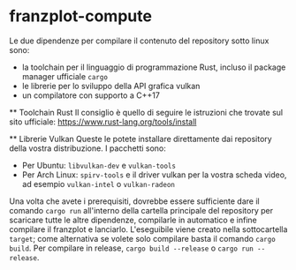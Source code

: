 # franzplot-compute

Le due dipendenze per compilare il contenuto del repository sotto linux sono:
- la toolchain per il linguaggio di programmazione Rust, incluso il package manager ufficiale `cargo`
- le librerie per lo sviluppo della API grafica vulkan
- un compilatore con supporto a C++17

** Toolchain Rust
Il consiglio è quello di seguire le istruzioni che trovate sul sito ufficiale: https://www.rust-lang.org/tools/install

** Librerie Vulkan
Queste le potete installare direttamente dai repository della vostra distribuzione. I pacchetti sono:
- Per Ubuntu: `libvulkan-dev` e `vulkan-tools`
- Per Arch Linux: `spirv-tools` e il driver vulkan per la vostra scheda video, ad esempio `vulkan-intel` o `vulkan-radeon`


Una volta che avete i prerequisiti, dovrebbe essere sufficiente dare il comando `cargo run` all'interno della cartella principale del repository per scaricare tutte le altre dipendenze, compilarle in automatico e infine compilare il franzplot e lanciarlo. L'eseguibile viene creato nella sottocartella `target`; come alternativa se volete solo compilare basta il comando `cargo build`.
Per compilare in release, `cargo build --release` o `cargo run --release`.
